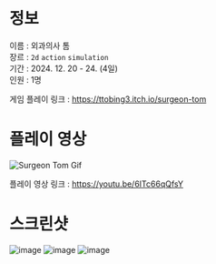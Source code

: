 # 정보
이름 : 외과의사 톰 <br>
장르 : `2d` `action` `simulation` <br>
기간 : 2024. 12. 20 - 24. (4일) <br>
인원 : 1명 

게임 플레이 링크 : https://ttobing3.itch.io/surgeon-tom

# 플레이 영상
![Surgeon Tom Gif](https://github.com/user-attachments/assets/116c4065-dbaf-419d-82ba-244e7114208f)

플레이 영상 링크 : https://youtu.be/6ITc66qQfsY

# 스크린샷
![image](https://github.com/user-attachments/assets/2e666175-8349-4e1a-a0f1-f840537c785c)
![image](https://github.com/user-attachments/assets/563ede15-93a9-407b-9994-fd2e93c6acb3)
![image](https://github.com/user-attachments/assets/4f9480c8-294c-4f9f-b870-9d43bc96eaf5)
